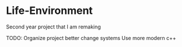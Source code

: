 # Life-Environment
Second year project that I am remaking

TODO:
Organize project better
change systems
Use more modern c++
